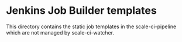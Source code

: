 # Jenkins Job Builder templates
This directory contains the static job templates in the scale-ci-pipeline which are not managed by scale-ci-watcher.
